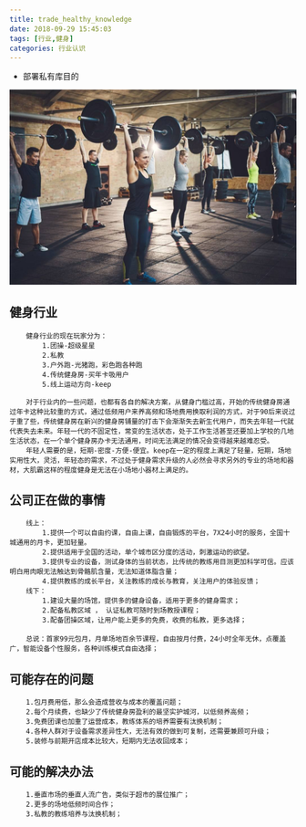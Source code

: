 ```yaml
---
title: trade_healthy_knowledge
date: 2018-09-29 15:45:03
tags: [行业,健身]
categories: 行业认识
---
```

* 部署私有库目的

<!-- more -->
![image](trade-healthy-knowledge/healthy_picture.jpg)
## 健身行业 ##
```
	健身行业的现在玩家分为：
		1.团操-超级星星 
		2.私教 
		3.户外跑-光猪跑，彩色跑各种跑 
		4.传统健身房-买年卡吸用户 
		5.线上运动方向-keep
```
```
	对于行业内的一些问题，也都有各自的解决方案，从健身门槛过高，开始的传统健身房通过年卡这种比较重的方式，通过低频用户来养高频和场地费用换取利润的方式，对于90后来说过于重了些，传统健身房在新兴的健身房铺量的打击下会渐渐失去新生代用户，而失去年轻一代就代表失去未来。年轻一代的不固定性，常变的生活状态，处于工作生活甚至还要加上学校的几地生活状态，在一个单个健身房办卡无法通用，时间无法满足的情况会变得越来越难忍受。
	年轻人需要的是，短期-密度-方便-便宜。keep在一定的程度上满足了轻量，短期，场地实用性大，灵活，年轻态的需求，不过处于健身需求升级的人必然会寻求另外的专业的场地和器材，大肌霸这样的程度健身是无法在小场地小器材上满足的。
```

## 公司正在做的事情 ##
```
	线上：
		1.提供一个可以自由约课，自由上课，自由锻炼的平台，7X24小时的服务，全国十城通用的月卡，更加轻量。
		2.提供适用于全国的活动，单个城市区分度的活动，刺激运动的欲望。
		3.提供专业的设备，测试身体的当前状态，比传统的教练用目测更加科学可信。应该明白用肉眼无法触达到骨骼肌含量，无法知道体脂含量；
		4.提供教练的成长平台，关注教练的成长与教育，关注用户的体验反馈；
	线下：
		1.建设大量的场馆，提供多的健身设备，适用于更多的健身需求；
		2.配备私教区域 ， 认证私教可随时到场教授课程；
		3.配备团操区域，让用户能上更多的免费，收费的私教，更多选择；

	总说：首家99元包月，月单场地百余节课程，自由按月付费，24小时全年无休，点覆盖广，智能设备个性服务，各种训练模式自由选择；
```

## 可能存在的问题 ##
```
	1.包月费用低，那么会造成营收与成本的覆盖问题；
	2.每个月续费，也缺少了传统健身房盈利的最坚实护城河，以低频养高频；
	3.免费团课也加重了运营成本，教练体系的培养需要有汰换机制；
	4.各种人群对于设备需求差异性大，无法有效的做到可复制，还需要兼顾可升级；
	5.装修与前期开店成本比较大，短期内无法收回成本；
```
## 可能的解决办法 ##
```
	1.垂直市场的垂直人流广告，类似于超市的展位推广；
	2.更多的场地低频时间合作；
	3.私教的教练培养与汰换机制；
```



















